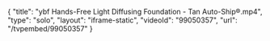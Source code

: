 {
    "title": "ybf Hands-Free Light Diffusing Foundation - Tan Auto-Ship&reg;.mp4",
    "type": "solo",
    "layout": "iframe-static",
    "videoId": "99050357",
    "url": "\/tvpembed\/99050357"
}